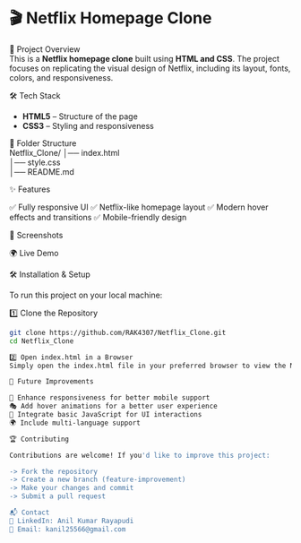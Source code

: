 # 🎬 Netflix Homepage Clone  

🚀 Project Overview  
This is a **Netflix homepage clone** built using **HTML and CSS**. The project focuses on replicating the visual design of Netflix, including its layout, fonts, colors, and responsiveness.  

🛠️ Tech Stack  
- **HTML5** – Structure of the page  
- **CSS3** – Styling and responsiveness  

📂 Folder Structure  
Netflix_Clone/
│── index.html       
│── style.css         
│── README.md        


✨ Features

✅ Fully responsive UI
✅ Netflix-like homepage layout
✅ Modern hover effects and transitions
✅ Mobile-friendly design

📸 Screenshots



🌍 Live Demo



🛠️ Installation & Setup

To run this project on your local machine:

1️⃣ Clone the Repository
```sh
git clone https://github.com/RAK4307/Netflix_Clone.git
cd Netflix_Clone

2️⃣ Open index.html in a Browser
Simply open the index.html file in your preferred browser to view the Netflix homepage clone.

🎨 Future Improvements

🚀 Enhance responsiveness for better mobile support
🎭 Add hover animations for a better user experience
🎥 Integrate basic JavaScript for UI interactions
🌍 Include multi-language support

🏆 Contributing

Contributions are welcome! If you'd like to improve this project:

-> Fork the repository
-> Create a new branch (feature-improvement)
-> Make your changes and commit
-> Submit a pull request

📬 Contact
🔗 LinkedIn: Anil Kumar Rayapudi
📧 Email: kanil25566@gmail.com





